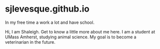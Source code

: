 # sjlevesque.github.io

In my free time a work a lot and have school.

Hi, I am Shaleigh. Get to know a little more about me here. 
I am a student at UMass Amherst, studying animal science.  My goal is to become a veterinarian in the future.  


